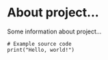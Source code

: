 # About project...

Some information about project...

```
# Example source code
print("Hello, world!")
```
